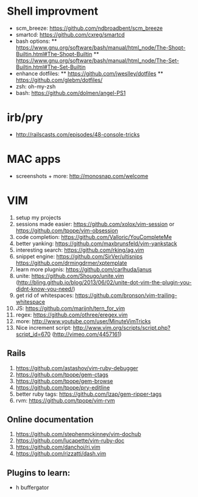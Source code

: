 
Shell improvment
================
* scm_breeze: https://github.com/ndbroadbent/scm_breeze
* smartcd: https://github.com/cxreg/smartcd
* bash options:
** https://www.gnu.org/software/bash/manual/html_node/The-Shopt-Builtin.html#The-Shopt-Builtin
** https://www.gnu.org/software/bash/manual/html_node/The-Set-Builtin.html#The-Set-Builtin
* enhance dotfiles:
** https://github.com/jweslley/dotfiles
** https://github.com/glebm/dotfiles/
* zsh: oh-my-zsh
* bash: https://github.com/dolmen/angel-PS1

irb/pry
=======
* http://railscasts.com/episodes/48-console-tricks

MAC apps
========
* screenshots + more: http://monosnap.com/welcome


VIM
===
1. setup my projects
2. sessions made easier: https://github.com/xolox/vim-session or https://github.com/tpope/vim-obsession
3. code completion: https://github.com/Valloric/YouCompleteMe
4. better yanking: https://github.com/maxbrunsfeld/vim-yankstack
5. interesting search: https://github.com/rking/ag.vim
6. snippet engine: https://github.com/SirVer/ultisnips
                   https://github.com/drmingdrmer/xptemplate
7. learn more plugnis: https://github.com/carlhuda/janus
8. unite: https://github.com/Shougo/unite.vim (http://bling.github.io/blog/2013/06/02/unite-dot-vim-the-plugin-you-didnt-know-you-need/)
9. get rid of whitespaces: https://github.com/bronson/vim-trailing-whitespace
10. JS: https://github.com/marijnh/tern_for_vim
11. regex: https://github.com/othree/eregex.vim
12. more: http://www.youtube.com/user/MinuteVimTricks
13. Nice increment script: http://www.vim.org/scripts/script.php?script_id=670 (http://vimeo.com/4457161)

Rails
-----
1. https://github.com/astashov/vim-ruby-debugger
2. https://github.com/tpope/gem-ctags
3. https://github.com/tpope/gem-browse
4. https://github.com/tpope/pry-editline
5. better ruby tags: https://github.com/lzap/gem-ripper-tags
6. rvm: https://github.com/tpope/vim-rvm

Online documentation
--------------------
1. https://github.com/stephenmckinney/vim-dochub
2. https://github.com/lucapette/vim-ruby-doc
3. https://github.com/danchoi/ri.vim
4. https://github.com/rizzatti/dash.vim

Plugins to learn:
-----------------
* h buffergator

